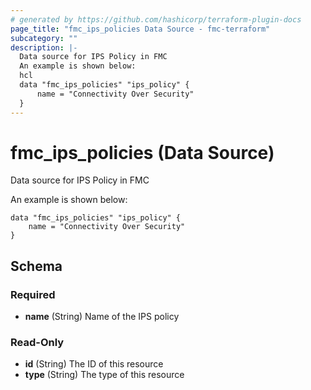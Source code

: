 ```yaml
---
# generated by https://github.com/hashicorp/terraform-plugin-docs
page_title: "fmc_ips_policies Data Source - fmc-terraform"
subcategory: ""
description: |-
  Data source for IPS Policy in FMC
  An example is shown below:
  hcl
  data "fmc_ips_policies" "ips_policy" {
      name = "Connectivity Over Security"
  }
---
```


# fmc_ips_policies (Data Source)

Data source for IPS Policy in FMC

An example is shown below: 
```hcl
data "fmc_ips_policies" "ips_policy" {
	name = "Connectivity Over Security"
}
```



<!-- schema generated by tfplugindocs -->
## Schema

### Required

- **name** (String) Name of the IPS policy

### Read-Only

- **id** (String) The ID of this resource
- **type** (String) The type of this resource


